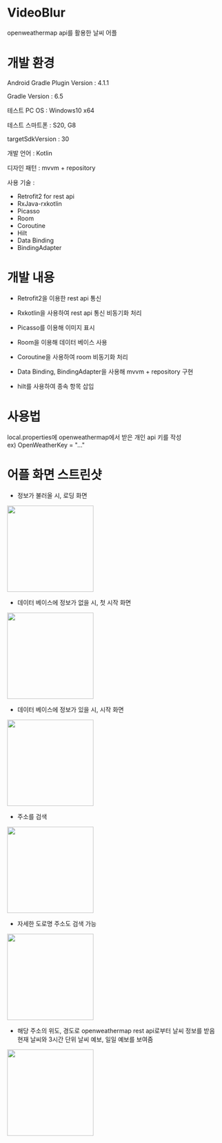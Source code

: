 # VideoBlur  
openweathermap api를 활용한 날씨 어플  

# 개발 환경

Android Gradle Plugin Version : 4.1.1

Gradle Version : 6.5

테스트 PC OS : Windows10 x64

테스트 스마트폰 : S20, G8  

targetSdkVersion : 30

개발 언어 : Kotlin  

디자인 패턴 : mvvm + repository  

사용 기술 : 
* Retrofit2 for rest api
* RxJava-rxkotlin
* Picasso
* Room
* Coroutine
* Hilt
* Data Binding
* BindingAdapter

# 개발 내용

* Retrofit2을 이용한 rest api 통신

* Rxkotlin을 사용하여 rest api 통신 비동기화 처리

* Picasso를 이용해 이미지 표시

* Room을 이용해 데이터 베이스 사용

* Coroutine을 사용하여 room 비동기화 처리

* Data Binding, BindingAdapter을 사용해 mvvm + repository 구현

* hilt를 사용하여 종속 항목 삽입

# 사용법

local.properties에 openweathermap에서 받은 개인 api 키를 작성  
ex) OpenWeatherKey = "..."

# 어플 화면 스트린샷

* 정보가 불러올 시, 로딩 화면  
<img src="https://user-images.githubusercontent.com/11714725/111074195-3c7c5f00-8525-11eb-98a1-f17b1de06f38.png" width="200"/>

* 데이터 베이스에 정보가 없을 시, 첫 시작 화면  
<img src="https://user-images.githubusercontent.com/11714725/111073196-28cef980-8521-11eb-97e0-207aacbba23f.png" width="200"/>

* 데이터 베이스에 정보가 있을 시, 시작 화면  
<img src="https://user-images.githubusercontent.com/11714725/111073199-2a002680-8521-11eb-8196-dbef6b7b5a1a.png" width="200"/>

* 주소를 검색  
<img src="https://user-images.githubusercontent.com/11714725/111073201-2a002680-8521-11eb-9c50-bf166584bf60.png" width="200"/>

* 자세한 도로명 주소도 검색 가능  
<img src="https://user-images.githubusercontent.com/11714725/111073202-2a98bd00-8521-11eb-94bd-2fd52c5c3ca2.png" width="200"/>

* 해당 주소의 위도, 경도로 openweathermap rest api로부터 날씨 정보를 받음  
현재 날씨와 3시간 단위 날씨 예보, 일일 예보를 보여줌  
<img src="https://user-images.githubusercontent.com/11714725/111073203-2a98bd00-8521-11eb-91ed-8c5d10170027.png" width="200"/>